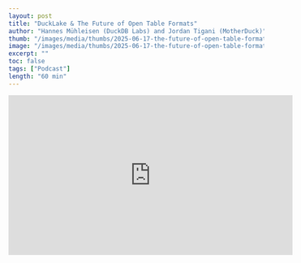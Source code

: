 ```yaml
---
layout: post
title: "DuckLake & The Future of Open Table Formats"
author: "Hannes Mühleisen (DuckDB Labs) and Jordan Tigani (MotherDuck)"
thumb: "/images/media/thumbs/2025-06-17-the-future-of-open-table-formats.png"
image: "/images/media/thumbs/2025-06-17-the-future-of-open-table-formats.png"
excerpt: ""
toc: false
tags: ["Podcast"]
length: "60 min"
---
```


<div class="video-container">
<iframe width="560" height="315" src="https://www.youtube-nocookie.com/embed/yn07s-_PgrI?si=oFJCkuTxGc9MTwy-" title="YouTube video player" frameborder="0" allow="accelerometer; autoplay; clipboard-write; encrypted-media; gyroscope; picture-in-picture; web-share" referrerpolicy="strict-origin-when-cross-origin" allowfullscreen></iframe>
</div>
